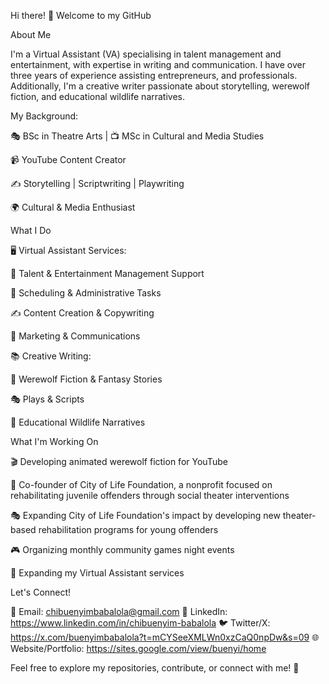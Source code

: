Hi there! 👋 Welcome to my GitHub

About Me

I'm a Virtual Assistant (VA) specialising in talent management and entertainment, with expertise in writing and communication. I have over three years of experience assisting entrepreneurs, and professionals. Additionally, I'm a creative writer passionate about storytelling, werewolf fiction, and educational wildlife narratives.

My Background:

🎭 BSc in Theatre Arts | 📺 MSc in Cultural and Media Studies

📹 YouTube Content Creator

✍️ Storytelling | Scriptwriting | Playwriting

🌍 Cultural & Media Enthusiast


What I Do

🖥️ Virtual Assistant Services:

🎯 Talent & Entertainment Management Support

📅 Scheduling & Administrative Tasks

✍️ Content Creation & Copywriting

📢 Marketing & Communications


📚 Creative Writing:

🐺 Werewolf Fiction & Fantasy Stories

🎭 Plays & Scripts

📖 Educational Wildlife Narratives


What I'm Working On

🎬 Developing animated werewolf fiction for YouTube

🌟 Co-founder of City of Life Foundation, a nonprofit focused on rehabilitating juvenile offenders through social theater interventions

🎭 Expanding City of Life Foundation's impact by developing new theater-based rehabilitation programs for young offenders

🎮 Organizing monthly community games night events

🚀 Expanding my Virtual Assistant services


Let's Connect!

📩 Email: chibuenyimbabalola@gmail.com
🔗 LinkedIn: https://www.linkedin.com/in/chibuenyim-babalola
🐦 Twitter/X: https://x.com/buenyimbabalola?t=mCYSeeXMLWn0xzCaQ0npDw&s=09
🌐 Website/Portfolio: https://sites.google.com/view/buenyi/home

Feel free to explore my repositories, contribute, or connect with me! 🚀
